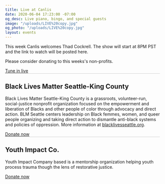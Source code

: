 ```yaml
---
title: Live at Canlis
date: 2020-06-04 17:23:00 -07:00
og_desc: Live piano, bingo, and special guests
image: "/uploads/LIVE%20copy.jpg"
og_photo: "/uploads/LIVE%20copy.jpg"
layout: events
---
```


This week Canlis welcomes Thad Cockrell. The show will start at 8PM PST and the link to watch will be posted here. 

Please consider donating to this weeks's non-profits. 

<div class="EventsButton mt1 mb6">
  <a class="Caption" target="_blank" href="https://youtu.be/aLoWjEzrgwg">
    Tune in live
  </a>
</div>

<div class="mb4" style="width: 100%; background: black; opacity: .2; height: 1px;"></div>

<h2 class="Caption mt2 mb3">Black Lives Matter Seattle-King County</h2>

Black Lives Matter Seattle-King County is a grassroots, volunteer-run, social-justice nonprofit organization focused on the empowerment and liberation of Blacks and other people of color through advocacy and direct action. BLM Seattle centers leadership on Black femmes, women, and queer people organizing and taking direct action to dismantle anti-black systems and policies of oppression. More information at <a href="https://blacklivesseattle.org/" target="_blank">blacklivesseattle.org</a>.

<div class="EventsButton mt1 mb6">
  <a class="Caption" target="_blank" href="https://canlis.formstack.com/forms/donation_blm">
    Donate now
  </a>
</div>

<div class="mb4" style="width: 100%; background: black; opacity: .2; height: 1px;"></div>

<h2 class="Caption mt2 mb3">Youth Impact Co.</h2>

Youth Impact Company based is a mentorship organization helping youth process trauma though the lens of restorative justice.

<div class="EventsButton mt1 mb6">
  <a class="Caption" target="_blank" href="https://canlis.formstack.com/forms/donation_youthimpactco">
    Donate now
  </a>
</div>


